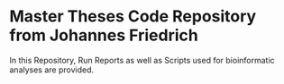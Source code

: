 # Master Theses Code Repository from Johannes Friedrich 

In this Repository, Run Reports as well as Scripts used for bioinformatic analyses are provided.
